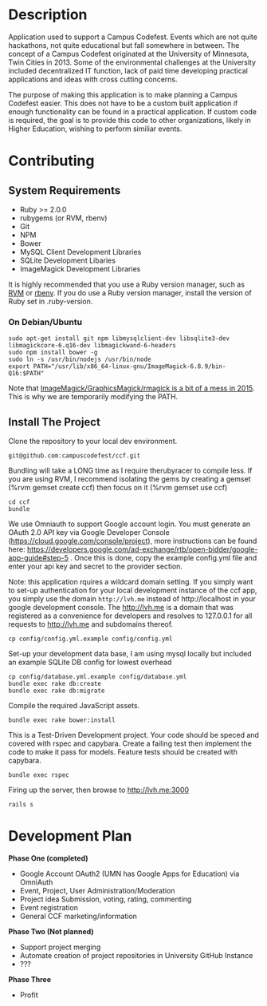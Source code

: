 Description
===============

Application used to support a Campus Codefest. Events which are not quite hackathons, not quite educational but fall
somewhere in between. The concept of a Campus Codefest originated at the University of Minnesota, Twin Cities in 2013.
Some of the environmental challenges at the University included decentralized IT function, lack of paid time developing
practical applications and ideas with cross cutting concerns.

The purpose of making this application is to make planning a Campus Codefest easier. This does not have to be a custom
built application if enough functionality can be found in a practical application. If custom code is required, the goal
is to provide this code to other organizations, likely in Higher Education, wishing to perform similiar events.

Contributing
===============

## System Requirements
- Ruby >= 2.0.0
- rubygems (or RVM, rbenv)
- Git
- NPM
- Bower
- MySQL Client Development Libraries
- SQLite Development Libaries
- ImageMagick Development Libraries

It is highly recommended that you use a Ruby version manager, such as
[RVM](https://rvm.io/) or [rbenv](https://github.com/rbenv/rbenv). If you do
use a Ruby version manager, install the version of Ruby set in .ruby-version.

### On Debian/Ubuntu

```
sudo apt-get install git npm libmysqlclient-dev libsqlite3-dev libmagickcore-6.q16-dev libmagickwand-6-headers
sudo npm install bower -g
sudo ln -s /usr/bin/nodejs /usr/bin/node
export PATH="/usr/lib/x86_64-linux-gnu/ImageMagick-6.8.9/bin-Q16:$PATH"
```

Note that [ImageMagick/GraphicsMagick/rmagick is a bit of a mess in 2015](https://github.com/rmagick/rmagick/issues/201).
This is why we are temporarily modifying the PATH.

## Install The Project

Clone the repository to your local dev environment.
```
git@github.com:campuscodefest/ccf.git
```

Bundling will take a LONG time as I require therubyracer to compile less. If you are using RVM, I recommend isolating
the gems by creating a gemset (%rvm gemset create ccf) then focus on it (%rvm gemset use ccf)
```
cd ccf
bundle
```

We use Omniauth to support Google account login. You must generate an OAuth 2.0 API key via Google Developer Console (https://cloud.google.com/console/project), more instructions can be found here: https://developers.google.com/ad-exchange/rtb/open-bidder/google-app-guide#step-5 . Once this is done, copy the example config.yml file and enter your api key and secret to the provider section.

Note: this application rquires a wildcard domain setting. If you simply want to set-up authentication for your local development instance of the ccf app, you simply use the domain `http://lvh.me` instead of http://localhost in your google development console. The http://lvh.me is a domain that was registered as a convenience for developers and resolves to 127.0.0.1 for all requests to http://lvh.me and subdomains thereof.

```
cp config/config.yml.example config/config.yml
```

Set-up your development data base, I am using mysql locally but included an example SQLite DB config for lowest overhead
```
cp config/database.yml.example config/database.yml
bundle exec rake db:create
bundle exec rake db:migrate
```

Compile the required JavaScript assets.
```
bundle exec rake bower:install
```

This is a Test-Driven Development project. Your code should be speced and covered with rspec and capybara. Create a
failing test then implement the code to make it pass for models. Feature tests should be created with capybara.
```
bundle exec rspec
```

Firing up the server, then browse to http://lvh.me:3000
```
rails s
```

Development Plan
===============
**Phase One (completed)**
- Google Account OAuth2 (UMN has Google Apps for Education) via OmniAuth
- Event, Project, User Administration/Moderation
- Project idea Submission, voting, rating, commenting
- Event registration
- General CCF marketing/information

**Phase Two (Not planned)**
- Support project merging
- Automate creation of project repositories in University GitHub Instance
- ???

**Phase Three**
- Profit
